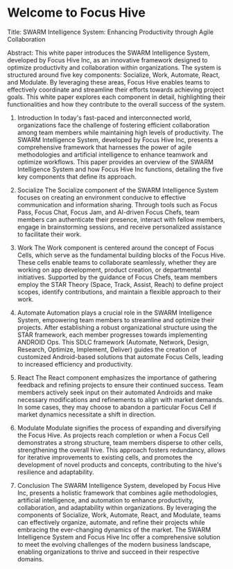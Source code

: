 # Welcome to Focus Hive

Title: SWARM Intelligence System: Enhancing Productivity through Agile Collaboration

Abstract:
This white paper introduces the SWARM Intelligence System, developed by Focus Hive Inc, as an innovative framework designed to optimize productivity and collaboration within organizations. The system is structured around five key components: Socialize, Work, Automate, React, and Modulate. By leveraging these areas, Focus Hive enables teams to effectively coordinate and streamline their efforts towards achieving project goals. This white paper explores each component in detail, highlighting their functionalities and how they contribute to the overall success of the system.

1. Introduction
In today's fast-paced and interconnected world, organizations face the challenge of fostering efficient collaboration among team members while maintaining high levels of productivity. The SWARM Intelligence System, developed by Focus Hive Inc, presents a comprehensive framework that harnesses the power of agile methodologies and artificial intelligence to enhance teamwork and optimize workflows. This paper provides an overview of the SWARM Intelligence System and how Focus Hive Inc functions, detailing the five key components that define its approach.

2. Socialize
The Socialize component of the SWARM Intelligence System focuses on creating an environment conducive to effective communication and information sharing. Through tools such as Focus Pass, Focus Chat, Focus Jam, and AI-driven Focus Chefs, team members can authenticate their presence, interact with fellow members, engage in brainstorming sessions, and receive personalized assistance to facilitate their work.

3. Work
The Work component is centered around the concept of Focus Cells, which serve as the fundamental building blocks of the Focus Hive. These cells enable teams to collaborate seamlessly, whether they are working on app development, product creation, or departmental initiatives. Supported by the guidance of Focus Chefs, team members employ the STAR Theory (Space, Track, Assist, Reach) to define project scopes, identify contributions, and maintain a flexible approach to their work.

4. Automate
Automation plays a crucial role in the SWARM Intelligence System, empowering team members to streamline and optimize their projects. After establishing a robust organizational structure using the STAR framework, each member progresses towards implementing ANDROID Ops. This SDLC framework (Automate, Network, Design, Research, Optimize, Implement, Deliver) guides the creation of customized Android-based solutions that automate Focus Cells, leading to increased efficiency and productivity.

5. React
The React component emphasizes the importance of gathering feedback and refining projects to ensure their continued success. Team members actively seek input on their automated Androids and make necessary modifications and refinements to align with market demands. In some cases, they may choose to abandon a particular Focus Cell if market dynamics necessitate a shift in direction.

6. Modulate
Modulate signifies the process of expanding and diversifying the Focus Hive. As projects reach completion or when a Focus Cell demonstrates a strong structure, team members disperse to other cells, strengthening the overall hive. This approach fosters redundancy, allows for iterative improvements to existing cells, and promotes the development of novel products and concepts, contributing to the hive's resilience and adaptability.

7. Conclusion
The SWARM Intelligence System, developed by Focus Hive Inc, presents a holistic framework that combines agile methodologies, artificial intelligence, and automation to enhance productivity, collaboration, and adaptability within organizations. By leveraging the components of Socialize, Work, Automate, React, and Modulate, teams can effectively organize, automate, and refine their projects while embracing the ever-changing dynamics of the market. The SWARM Intelligence System and Focus Hive Inc offer a comprehensive solution to meet the evolving challenges of the modern business landscape, enabling organizations to thrive and succeed in their respective domains.
